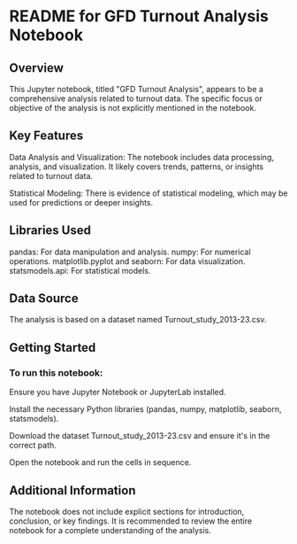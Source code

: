 # README for GFD Turnout Analysis Notebook
## Overview

This Jupyter notebook, titled "GFD Turnout Analysis", appears to be a comprehensive analysis related to turnout data. The specific focus or objective of the analysis is not explicitly mentioned in the notebook.

## Key Features

Data Analysis and Visualization: The notebook includes data processing, analysis, and visualization. It likely covers trends, patterns, or insights related to turnout data.

Statistical Modeling: There is evidence of statistical modeling, which may be used for predictions or deeper insights.

## Libraries Used
pandas: For data manipulation and analysis.
numpy: For numerical operations.
matplotlib.pyplot and seaborn: For data visualization.
statsmodels.api: For statistical models.

## Data Source
The analysis is based on a dataset named Turnout_study_2013-23.csv.

## Getting Started

### To run this notebook:

Ensure you have Jupyter Notebook or JupyterLab installed.

Install the necessary Python libraries (pandas, numpy, matplotlib, seaborn, statsmodels).

Download the dataset Turnout_study_2013-23.csv and ensure it's in the correct path.

Open the notebook and run the cells in sequence.

## Additional Information

The notebook does not include explicit sections for introduction, conclusion, or key findings. It is recommended to review the entire notebook for a complete understanding of the analysis.
